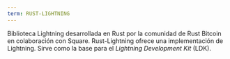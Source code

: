 ```yaml
---
term: RUST-LIGHTNING
---
```


Biblioteca Lightning desarrollada en Rust por la comunidad de Rust Bitcoin en colaboración con Square. Rust-Lightning ofrece una implementación de Lightning. Sirve como la base para el *Lightning Development Kit* (LDK).